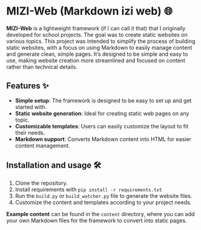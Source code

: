 # MIZI-Web (Markdown izi web) 🌐

**MIZI-Web** is a lightweight framework (if I can call it that) that I originally developed for school projects. The goal was to create static websites on various topics. This project was intended to simplify the process of building static websites, with a focus on using Markdown to easily manage content and generate clean, simple pages. It’s designed to be simple and easy to use, making website creation more streamlined and focused on content rather than technical details.

## Features ✨
- **Simple setup**: The framework is designed to be easy to set up and get started with.
- **Static website generation**: Ideal for creating static web pages on any topic.
- **Customizable templates**: Users can easily customize the layout to fit their needs.
- **Markdown support**: Converts Markdown content into HTML for easier content management.

## Installation and usage 🛠️
1. Clone the repository.
2. Install requirements with `pip install -r requirements.txt`
3. Run the `build.py` or `build_watcher.py` file to generate the website files.
4. Customize the content and templates according to your project needs.

**Example content** can be found in the `content` directory, where you can add your own Markdown files for the framework to convert into static pages.